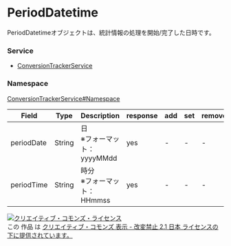 # PeriodDatetime
PeriodDatetimeオブジェクトは、統計情報の処理を開始/完了した日時です。

### Service
+ [ConversionTrackerService](../../services/ConversionTrackerService.md)

### Namespace
[ConversionTrackerService#Namespace](../../services/ConversionTrackerService.md#namespace)

| Field | Type | Description | response | add | set | remove |
|---|---|---|---|---|---|---|
| periodDate | String | 日<br>※フォーマット：yyyyMMdd | yes | - | - | - |
| periodTime | String | 時分<br>※フォーマット：HHmmss | yes | - | - | - |

<a rel="license" href="http://creativecommons.org/licenses/by-nd/2.1/jp/"><img alt="クリエイティブ・コモンズ・ライセンス" style="border-width:0" src="https://i.creativecommons.org/l/by-nd/2.1/jp/88x31.png" /></a><br />この 作品 は <a rel="license" href="http://creativecommons.org/licenses/by-nd/2.1/jp/">クリエイティブ・コモンズ 表示 - 改変禁止 2.1 日本 ライセンスの下に提供されています。</a>
